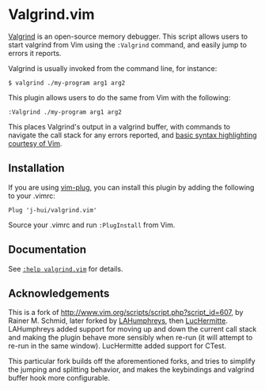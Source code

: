 # Valgrind.vim

[Valgrind](https://www.valgrind.org/) is an open-source memory debugger. This
script allows users to start valgrind from Vim using the `:Valgrind` command,
and easily jump to errors it reports.

Valgrind is usually invoked from the command line, for instance:

```
$ valgrind ./my-program arg1 arg2
```

This plugin allows users to do the same from Vim with the following:

```
:Valgrind ./my-program arg1 arg2
```

This places Valgrind's output in a valgrind buffer, with commands to navigate
the call stack for any errors reported, and [basic syntax highlighting courtesy
of Vim](https://github.com/vim/vim/blob/master/runtime/syntax/valgrind.vim).

## Installation

If you are using [vim-plug](https://github.com/junegunn/vim-plug), you can
install this plugin by adding the following to your .vimrc:

```
Plug 'j-hui/valgrind.vim'
```

Source your .vimrc and run `:PlugInstall` from Vim.

## Documentation

See [`:help valgrind.vim`](doc/valgrind.txt) for details.

## Acknowledgements

This is a fork of <http://www.vim.org/scripts/script.php?script_id=607>, by
Rainer M. Schmid, later forked by [LAHumphreys][lahumphreys-valgrind], then
[LucHermitte][luchermitte-valgrind]. LAHumphreys added support for moving up and
down the current call stack and making the plugin behave more sensibly when
re-run (it will attempt to re-run in the same window). LucHermitte added support
for CTest.

This particular fork builds off the aforementioned forks, and tries to
simplify the jumping and splitting behavior, and makes the keybindings and
valgrind buffer hook more configurable.

[lahumphreys-valgrind]: https://github.com/LAHumphreys/valgrind.vim
[luchermitte-valgrind]: https://github.com/luchermitte/valgrind.vim
